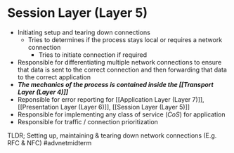 # Session Layer (Layer 5)
- Initiating setup and tearing down connections
	- Tries to determines if the process stays local or requires a network connection
		- Tries to initiate connection if required
- Responsible for differentiating multiple network connections to ensure that data is sent to the correct connection and then forwarding that data to the correct application
- ***The mechanics of the process is contained inside the [[Transport Layer (Layer 4)]]***
- Reponsible for error reporting for [[Application Layer (Layer 7)]], [[Presentation Layer (Layer 6)]], [[Session Layer (Layer 5)]] 
- Responsible for implementing any class of service (*CoS*) for application 
- Responsible for traffic / connection prioritization

TLDR; Setting up, maintaining & tearing down network connections (E.g. RFC & NFC)
#advnetmidterm 